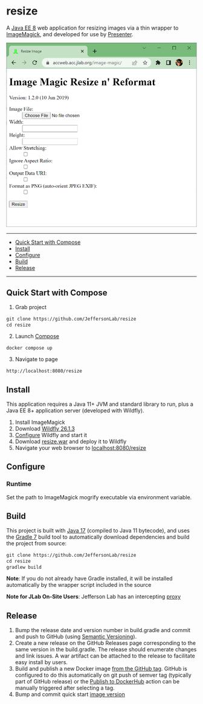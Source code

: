 # resize
A [Java EE 8](https://en.wikipedia.org/wiki/Jakarta_EE) web application for resizing images via a thin wrapper to [ImageMagick](https://imagemagick.org/), and developed for use by [Presenter](https://github.com/JeffersonLab/presenter).

![Screenshot](https://github.com/JeffersonLab/resize/raw/main/Screenshot.png?raw=true "Screenshot")

---
- [Quick Start with Compose](https://github.com/JeffersonLab/resize#quick-start-with-compose)
- [Install](https://github.com/JeffersonLab/resize#install)
- [Configure](https://github.com/JeffersonLab/resize#configure)
- [Build](https://github.com/JeffersonLab/resize#build)
- [Release](https://github.com/JeffersonLab/resize#release)
---

## Quick Start with Compose
1. Grab project
```
git clone https://github.com/JeffersonLab/resize
cd resize
```
2. Launch [Compose](https://github.com/docker/compose)
```
docker compose up
```
3. Navigate to page
```
http://localhost:8080/resize
```

## Install
This application requires a Java 11+ JVM and standard library to run, plus a Java EE 8+ application server (developed with Wildfly).

1. Install ImageMagick
2. Download [Wildfly 26.1.3](https://www.wildfly.org/downloads/)
3. [Configure](https://github.com/JeffersonLab/resize#configure) Wildfly and start it
4. Download [resize.war](https://github.com/JeffersonLab/resize/releases) and deploy it to Wildfly
5. Navigate your web browser to [localhost:8080/resize](http://localhost:8080/resize)


## Configure

### Runtime
Set the path to ImageMagick mogrify executable via environment variable.

## Build
This project is built with [Java 17](https://adoptium.net/) (compiled to Java 11 bytecode), and uses the [Gradle 7](https://gradle.org/) build tool to automatically download dependencies and build the project from source:

```
git clone https://github.com/JeffersonLab/resize
cd resize
gradlew build
```
**Note**: If you do not already have Gradle installed, it will be installed automatically by the wrapper script included in the source

**Note for JLab On-Site Users**: Jefferson Lab has an intercepting [proxy](https://gist.github.com/slominskir/92c25a033db93a90184a5994e71d0b78)

## Release
1. Bump the release date and version number in build.gradle and commit and push to GitHub (using [Semantic Versioning](https://semver.org/)).
2. Create a new release on the GitHub Releases page corresponding to the same version in the build.gradle.   The release should enumerate changes and link issues.   A war artifact can be attached to the release to facilitate easy install by users.
3. Build and publish a new Docker image [from the GitHub tag](https://gist.github.com/slominskir/a7da801e8259f5974c978f9c3091d52c#8-build-an-image-based-of-github-tag). GitHub is configured to do this automatically on git push of semver tag (typically part of GitHub release) or the [Publish to DockerHub](https://github.com/JeffersonLab/resize/actions/workflows/docker-publish.yml) action can be manually triggered after selecting a tag.
4. Bump and commit quick start [image version](https://github.com/JeffersonLab/resize/blob/main/docker-compose.override.yml)
